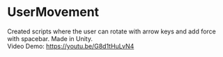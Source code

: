 # UserMovement
Created scripts where the user can rotate with arrow keys and add force with spacebar. Made in Unity.  
Video Demo: https://youtu.be/G8d1tHuLvN4  
